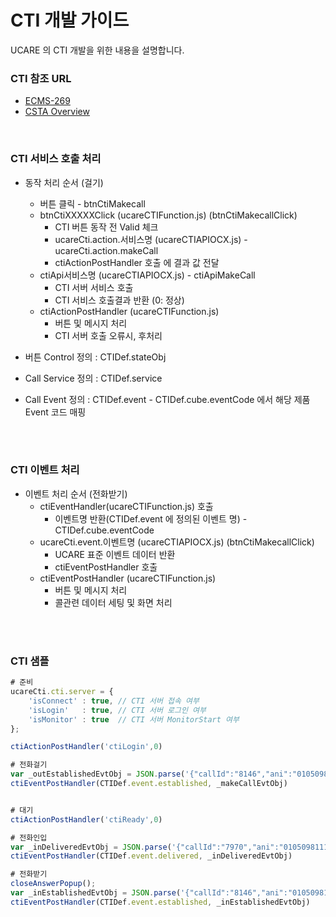 # CTI 개발 가이드

UCARE 의 CTI 개발을 위한 내용을 설명합니다.

### CTI 참조 URL

  - [ECMS-269](https://www.ecma-international.org/publications/standards/Ecma-269.htm)
  - [CSTA Overview](https://www.slideshare.net/Shelly38/cstaoverviewppt)

<br />

### CTI 서비스 호출 처리
  - 동작 처리 순서 (걸기)
    - 버튼 클릭 - btnCtiMakecall
    - btnCtiXXXXXClick (ucareCTIFunction.js) (btnCtiMakecallClick)
      - CTI 버튼 동작 전 Valid 체크
      - ucareCti.action.서비스명 (ucareCTIAPIOCX.js) - ucareCti.action.makeCall
      - ctiActionPostHandler 호출 에 결과 값 전달
    - ctiApi서비스명 (ucareCTIAPIOCX.js)  - ctiApiMakeCall 
      - CTI 서버 서비스 호출
      - CTI 서비스 호출결과 반환 (0: 정상)
    - ctiActionPostHandler (ucareCTIFunction.js)
      - 버튼 및 메시지 처리
      - CTI 서버 호출 오류시, 후처리
    
  - 버튼 Control 정의 : CTIDef.stateObj
  - Call Service 정의 : CTIDef.service
  - Call Event 정의 : CTIDef.event - CTIDef.cube.eventCode 에서 해당 제품 Event 코드 매핑
<br />
<br />

### CTI 이벤트 처리
  - 이벤트 처리 순서 (전화받기)
    - ctiEventHandler(ucareCTIFunction.js) 호출
      - 이벤트명 반환(CTIDef.event 에 정의된 이벤트 명) - CTIDef.cube.eventCode
    - ucareCti.event.이벤트명 (ucareCTIAPIOCX.js) (btnCtiMakecallClick)
      - UCARE 표준 이벤트 데이터 반환
      - ctiEventPostHandler 호출
    - ctiEventPostHandler (ucareCTIFunction.js)
      - 버튼 및 메시지 처리
      - 콜관련 데이터 세팅 및 화면 처리

<br />
<br />

### CTI 샘플
```javascript
# 준비
ucareCti.cti.server = {
    'isConnect' : true, // CTI 서버 접속 여부
    'isLogin'   : true, // CTI 서버 로그인 여부
    'isMonitor' : true  // CTI 서버 MonitorStart 여부    
};

ctiActionPostHandler('ctiLogin',0)

# 전화걸기
var _outEstablishedEvtObj = JSON.parse('{"callId":"8146","ani":"01050981111","eventCause":"0","callType":"OB","customData":"","isInCall":false,"isInternalCall":false,"ivrData":{"vdn":"","ani":"","etcData":""},"userData":{"agentDn":"","userId":"","ani":"","cstmrNo":"","csType":""}}')
ctiEventPostHandler(CTIDef.event.established, _makeCallEvtObj)


# 대기
ctiActionPostHandler('ctiReady',0)

# 전화인입
var _inDeliveredEvtObj = JSON.parse('{"callId":"7970","ani":"01050981111","eventCause":"22","callType":"IB","localConnectState":2,"customData":"","isInCall":true,"isInternalCall":false,"ivrData":{"vdn":"","ani":"","etcData":""},"userData":{"agentDn":"","userId":"","ani":"","cstmrNo":"","csType":""}}')
ctiEventPostHandler(CTIDef.event.delivered, _inDeliveredEvtObj)

# 전화받기
closeAnswerPopup();
var _inEstablishedEvtObj = JSON.parse('{"callId":"8146","ani":"01050981111","eventCause":"0","callType":"OB","customData":"","isInCall":false,"isInternalCall":false,"ivrData":{"vdn":"","ani":"","etcData":""},"userData":{"agentDn":"","userId":"","ani":"","cstmrNo":"","csType":""}}')
ctiEventPostHandler(CTIDef.event.established, _inEstablishedEvtObj)

```